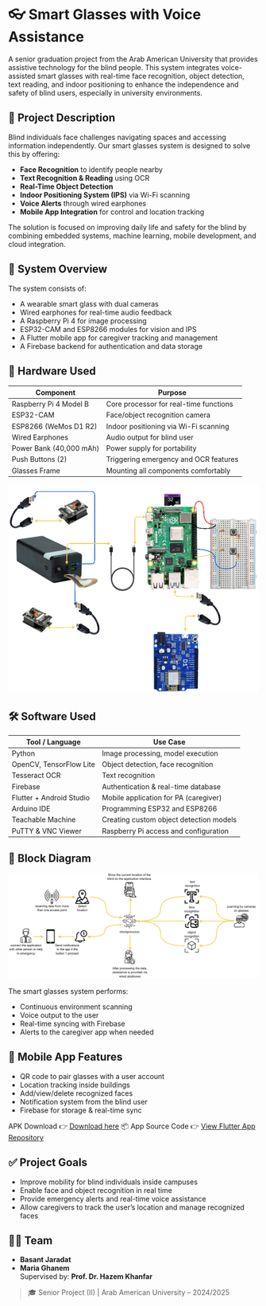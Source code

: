 # 👓 Smart Glasses with Voice Assistance

A senior graduation project from the Arab American University that provides assistive technology for the blind people. This system integrates voice-assisted smart glasses with real-time face recognition, object detection, text reading, and indoor positioning to enhance the independence and safety of blind users, especially in university environments.

## 📖 Project Description

Blind individuals face challenges navigating spaces and accessing information independently. Our smart glasses system is designed to solve this by offering:

- **Face Recognition** to identify people nearby
- **Text Recognition & Reading** using OCR
- **Real-Time Object Detection**
- **Indoor Positioning System (IPS)** via Wi-Fi scanning
- **Voice Alerts** through wired earphones
- **Mobile App Integration** for control and location tracking

The solution is focused on improving daily life and safety for the blind by combining embedded systems, machine learning, mobile development, and cloud integration.



## 🧠 System Overview

The system consists of:

- A wearable smart glass with dual cameras
- Wired earphones for real-time audio feedback
- A Raspberry Pi 4 for image processing
- ESP32-CAM and ESP8266 modules for vision and IPS
- A Flutter mobile app for caregiver tracking and management
- A Firebase backend for authentication and data storage



## 🔧 Hardware Used

| Component                      | Purpose                                  |
|-------------------------------|------------------------------------------|
| Raspberry Pi 4 Model B        | Core processor for real-time functions   |
| ESP32-CAM                     | Face/object recognition camera           |
| ESP8266 (WeMos D1 R2)         | Indoor positioning via Wi-Fi scanning    |
| Wired Earphones               | Audio output for blind user              |
| Power Bank (40,000 mAh)       | Power supply for portability             |
| Push Buttons (2)              | Triggering emergency and OCR features    |
| Glasses Frame                 | Mounting all components comfortably      |

![hardware](images/hardware.png)



## 🛠️ Software Used

| Tool / Language      | Use Case                                        |
|----------------------|-------------------------------------------------|
| Python               | Image processing, model execution               |
| OpenCV, TensorFlow Lite | Object detection, face recognition         |
| Tesseract OCR        | Text recognition                               |
| Firebase             | Authentication & real-time database            |
| Flutter + Android Studio | Mobile application for PA (caregiver)     |
| Arduino IDE          | Programming ESP32 and ESP8266                  |
| Teachable Machine    | Creating custom object detection models        |
| PuTTY & VNC Viewer   | Raspberry Pi access and configuration          |



## 🧱 Block Diagram

![Block Diagram](images/block-diagram.png)

The smart glasses system performs:
- Continuous environment scanning
- Voice output to the user
- Real-time syncing with Firebase
- Alerts to the caregiver app when needed



## 📱 Mobile App Features

- QR code to pair glasses with a user account
- Location tracking inside buildings
- Add/view/delete recognized faces
- Notification system from the blind user
- Firebase for storage & real-time sync

APK Download 👉 [Download here](https://drive.google.com/file/d/10aO4Wez3nkSgCMb6-xXFlDI-tKPxmDXx/view?usp=drive_link)
📦 App Source Code 👉 [View Flutter App Repository](git@github.com:basantjaradat/seniorproject-application.git)


## ✅ Project Goals

- Improve mobility for blind individuals inside campuses
- Enable face and object recognition in real time
- Provide emergency alerts and real-time voice assistance
- Allow caregivers to track the user’s location and manage recognized faces




## 🙋‍♀️ Team

- **Basant Jaradat**  
- **Maria Ghanem**  
Supervised by: **Prof. Dr. Hazem Khanfar**



> 🎓 Senior Project (II) | Arab American University – 2024/2025

